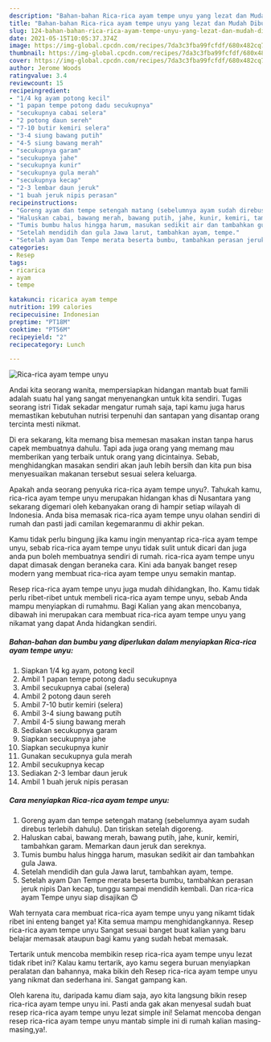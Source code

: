 ```yaml
---
description: "Bahan-bahan Rica-rica ayam tempe unyu yang lezat dan Mudah Dibuat"
title: "Bahan-bahan Rica-rica ayam tempe unyu yang lezat dan Mudah Dibuat"
slug: 124-bahan-bahan-rica-rica-ayam-tempe-unyu-yang-lezat-dan-mudah-dibuat
date: 2021-05-15T10:05:37.374Z
image: https://img-global.cpcdn.com/recipes/7da3c3fba99fcfdf/680x482cq70/rica-rica-ayam-tempe-unyu-foto-resep-utama.jpg
thumbnail: https://img-global.cpcdn.com/recipes/7da3c3fba99fcfdf/680x482cq70/rica-rica-ayam-tempe-unyu-foto-resep-utama.jpg
cover: https://img-global.cpcdn.com/recipes/7da3c3fba99fcfdf/680x482cq70/rica-rica-ayam-tempe-unyu-foto-resep-utama.jpg
author: Jerome Woods
ratingvalue: 3.4
reviewcount: 15
recipeingredient:
- "1/4 kg ayam potong kecil"
- "1 papan tempe potong dadu secukupnya"
- "secukupnya cabai selera"
- "2 potong daun sereh"
- "7-10 butir kemiri selera"
- "3-4 siung bawang putih"
- "4-5 siung bawang merah"
- "secukupnya garam"
- "secukupnya jahe"
- "secukupnya kunir"
- "secukupnya gula merah"
- "secukupnya kecap"
- "2-3 lembar daun jeruk"
- "1 buah jeruk nipis perasan"
recipeinstructions:
- "Goreng ayam dan tempe setengah matang (sebelumnya ayam sudah direbus terlebih dahulu). Dan tiriskan setelah digoreng."
- "Haluskan cabai, bawang merah, bawang putih, jahe, kunir, kemiri, tambahkan garam. Memarkan daun jeruk dan sereknya."
- "Tumis bumbu halus hingga harum, masukan sedikit air dan tambahkan gula Jawa."
- "Setelah mendidih dan gula Jawa larut, tambahkan ayam, tempe."
- "Setelah ayam Dan Tempe merata beserta bumbu, tambahkan perasan jeruk nipis Dan kecap, tunggu sampai mendidih kembali. Dan rica-rica ayam Tempe unyu siap disajikan 😊"
categories:
- Resep
tags:
- ricarica
- ayam
- tempe

katakunci: ricarica ayam tempe 
nutrition: 199 calories
recipecuisine: Indonesian
preptime: "PT18M"
cooktime: "PT56M"
recipeyield: "2"
recipecategory: Lunch

---
```



![Rica-rica ayam tempe unyu](https://img-global.cpcdn.com/recipes/7da3c3fba99fcfdf/680x482cq70/rica-rica-ayam-tempe-unyu-foto-resep-utama.jpg)

Andai kita seorang wanita, mempersiapkan hidangan mantab buat famili adalah suatu hal yang sangat menyenangkan untuk kita sendiri. Tugas seorang istri Tidak sekadar mengatur rumah saja, tapi kamu juga harus memastikan kebutuhan nutrisi terpenuhi dan santapan yang disantap orang tercinta mesti nikmat.

Di era  sekarang, kita memang bisa memesan masakan instan tanpa harus capek membuatnya dahulu. Tapi ada juga orang yang memang mau memberikan yang terbaik untuk orang yang dicintainya. Sebab, menghidangkan masakan sendiri akan jauh lebih bersih dan kita pun bisa menyesuaikan makanan tersebut sesuai selera keluarga. 



Apakah anda seorang penyuka rica-rica ayam tempe unyu?. Tahukah kamu, rica-rica ayam tempe unyu merupakan hidangan khas di Nusantara yang sekarang digemari oleh kebanyakan orang di hampir setiap wilayah di Indonesia. Anda bisa memasak rica-rica ayam tempe unyu olahan sendiri di rumah dan pasti jadi camilan kegemaranmu di akhir pekan.

Kamu tidak perlu bingung jika kamu ingin menyantap rica-rica ayam tempe unyu, sebab rica-rica ayam tempe unyu tidak sulit untuk dicari dan juga anda pun boleh membuatnya sendiri di rumah. rica-rica ayam tempe unyu dapat dimasak dengan beraneka cara. Kini ada banyak banget resep modern yang membuat rica-rica ayam tempe unyu semakin mantap.

Resep rica-rica ayam tempe unyu juga mudah dihidangkan, lho. Kamu tidak perlu ribet-ribet untuk membeli rica-rica ayam tempe unyu, sebab Anda mampu menyiapkan di rumahmu. Bagi Kalian yang akan mencobanya, dibawah ini merupakan cara membuat rica-rica ayam tempe unyu yang nikamat yang dapat Anda hidangkan sendiri.

<!--inarticleads1-->

##### Bahan-bahan dan bumbu yang diperlukan dalam menyiapkan Rica-rica ayam tempe unyu:

1. Siapkan 1/4 kg ayam, potong kecil
1. Ambil 1 papan tempe potong dadu secukupnya
1. Ambil secukupnya cabai (selera)
1. Ambil 2 potong daun sereh
1. Ambil 7-10 butir kemiri (selera)
1. Ambil 3-4 siung bawang putih
1. Ambil 4-5 siung bawang merah
1. Sediakan secukupnya garam
1. Siapkan secukupnya jahe
1. Siapkan secukupnya kunir
1. Gunakan secukupnya gula merah
1. Ambil secukupnya kecap
1. Sediakan 2-3 lembar daun jeruk
1. Ambil 1 buah jeruk nipis perasan




<!--inarticleads2-->

##### Cara menyiapkan Rica-rica ayam tempe unyu:

1. Goreng ayam dan tempe setengah matang (sebelumnya ayam sudah direbus terlebih dahulu). Dan tiriskan setelah digoreng.
1. Haluskan cabai, bawang merah, bawang putih, jahe, kunir, kemiri, tambahkan garam. Memarkan daun jeruk dan sereknya.
1. Tumis bumbu halus hingga harum, masukan sedikit air dan tambahkan gula Jawa.
1. Setelah mendidih dan gula Jawa larut, tambahkan ayam, tempe.
1. Setelah ayam Dan Tempe merata beserta bumbu, tambahkan perasan jeruk nipis Dan kecap, tunggu sampai mendidih kembali. Dan rica-rica ayam Tempe unyu siap disajikan 😊




Wah ternyata cara membuat rica-rica ayam tempe unyu yang nikamt tidak ribet ini enteng banget ya! Kita semua mampu menghidangkannya. Resep rica-rica ayam tempe unyu Sangat sesuai banget buat kalian yang baru belajar memasak ataupun bagi kamu yang sudah hebat memasak.

Tertarik untuk mencoba membikin resep rica-rica ayam tempe unyu lezat tidak ribet ini? Kalau kamu tertarik, ayo kamu segera buruan menyiapkan peralatan dan bahannya, maka bikin deh Resep rica-rica ayam tempe unyu yang nikmat dan sederhana ini. Sangat gampang kan. 

Oleh karena itu, daripada kamu diam saja, ayo kita langsung bikin resep rica-rica ayam tempe unyu ini. Pasti anda gak akan menyesal sudah buat resep rica-rica ayam tempe unyu lezat simple ini! Selamat mencoba dengan resep rica-rica ayam tempe unyu mantab simple ini di rumah kalian masing-masing,ya!.

